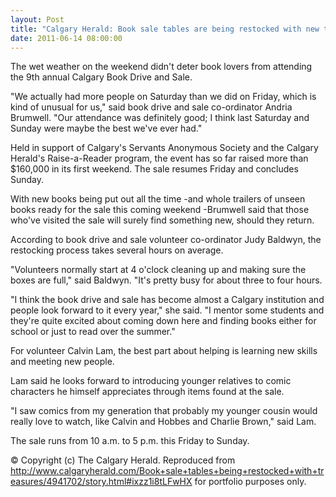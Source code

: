 ```yaml
---
layout: Post
title: "Calgary Herald: Book sale tables are being restocked with new treasures"
date: 2011-06-14 08:00:00
---
```


The wet weather on the weekend didn't deter book lovers from attending the 9th annual Calgary Book Drive and Sale.

"We actually had more people on Saturday than we did on Friday, which is kind of unusual for us," said book drive and sale co-ordinator Andria Brumwell. "Our attendance was definitely good; I think last Saturday and Sunday were maybe the best we've ever had."

Held in support of Calgary's Servants Anonymous Society and the Calgary Herald's Raise-a-Reader program, the event has so far raised more than $160,000 in its first weekend. The sale resumes Friday and concludes Sunday.

With new books being put out all the time -and whole trailers of unseen books ready for the sale this coming weekend -Brumwell said that those who've visited the sale will surely find something new, should they return.

According to book drive and sale volunteer co-ordinator Judy Baldwyn, the restocking process takes several hours on average.

"Volunteers normally start at 4 o'clock cleaning up and making sure the boxes are full," said Baldwyn. "It's pretty busy for about three to four hours.

"I think the book drive and sale has become almost a Calgary institution and people look forward to it every year," she said. "I mentor some students and they're quite excited about coming down here and finding books either for school or just to read over the summer."

For volunteer Calvin Lam, the best part about helping is learning new skills and meeting new people.

Lam said he looks forward to introducing younger relatives to comic characters he himself appreciates through items found at the sale.

"I saw comics from my generation that probably my younger cousin would really love to watch, like Calvin and Hobbes and Charlie Brown," said Lam.

The sale runs from 10 a.m. to 5 p.m. this Friday to Sunday.

© Copyright (c) The Calgary Herald. Reproduced from http://www.calgaryherald.com/Book+sale+tables+being+restocked+with+treasures/4941702/story.html#ixzz1i8tLFwHX for portfolio purposes only.